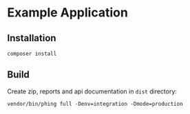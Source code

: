 # Example Application

## Installation

    composer install

## Build

Create zip, reports and api documentation in `dist` directory:

    vendor/bin/phing full -Denv=integration -Dmode=production

